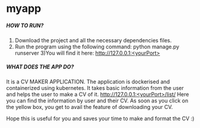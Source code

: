 # myapp
##### HOW TO RUN?
1) Download the project and all the necessary dependencies files.
2) Run the program using the following command: 
   python manage.py runserver <yourPort>
3)You will find it here: http://127.0.0.1:<yourPort>



##### WHAT DOES THE APP DO?
It is a CV MAKER APPLICATION.
The application is dockerised and containerized using kubernetes.
It takes basic information from the user and helps the user to make a CV of it.
http://127.0.0.1:<yourPort>/list/ Here you can find the information by user and their CV. 
As soon as you click on the yellow box, you get to avail the feature of downloading your CV.


Hope this is useful for you and saves your time to make and format the CV :)
